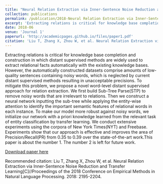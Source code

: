 ```yaml
---
title: "Neural Relation Extraction via Inner-Sentence Noise Reduction and Transfer Learning"
collection: publications
permalink: /publication/2018-Neural Relation Extraction via Inner-Sentence Noise Reduction and Transfer Learning
excerpt: 'Extracting relations is critical for knowledge base completion and construction in which distant supervised methods are widely used to extract relational facts automatically with the existing knowledge bases. However, the automatically constructed datasets comprise amounts of low-quality sentences containing noisy words, which is neglected by current distant supervised methods resulting in unacceptable precisions. To mitigate this problem, we propose a novel word-level distant supervised approach for relation extraction. We first build Sub-Tree Parse(STP) to remove noisy words that are irrelevant to relations. Then we construct a neural network inputting the sub-tree while applying the entity-wise attention to identify the important semantic features of relational words in each instance. To make our model more robust against noisy words, we initialize our network with a priori knowledge learned from the relevant task of entity classification by transfer learning. We conduct extensive experiments using the corpora of New York Times(NYT) and Freebase. Experiments show that our approach is effective and improves the area of Precision/Recall(PR) from 0.35 to 0.39 over the state-of-the-art work.'
date: 2018-06
venue: 'Journal 1'
paperurl: 'http://academicpages.github.io/files/paper1.pdf'
citation: 'Liu T, Zhang X, Zhou W, et al. Neural Relation Extraction via Inner-Sentence Noise Reduction and Transfer Learning[C]//Proceedings of the 2018 Conference on Empirical Methods in Natural Language Processing. 2018: 2195-2204.'
---
```

Extracting relations is critical for knowledge base completion and construction in which distant supervised methods are widely used to extract relational facts automatically with the existing knowledge bases. However, the automatically constructed datasets comprise amounts of low-quality sentences containing noisy words, which is neglected by current distant supervised methods resulting in unacceptable precisions. To mitigate this problem, we propose a novel word-level distant supervised approach for relation extraction. We first build Sub-Tree Parse(STP) to remove noisy words that are irrelevant to relations. Then we construct a neural network inputting the sub-tree while applying the entity-wise attention to identify the important semantic features of relational words in each instance. To make our model more robust against noisy words, we initialize our network with a priori knowledge learned from the relevant task of entity classification by transfer learning. We conduct extensive experiments using the corpora of New York Times(NYT) and Freebase. Experiments show that our approach is effective and improves the area of Precision/Recall(PR) from 0.35 to 0.39 over the state-of-the-art work.This paper is about the number 1. The number 2 is left for future work.

[Download paper here](https://aclanthology.org/D18-1243.pdf)

Recommended citation: Liu T, Zhang X, Zhou W, et al. Neural Relation Extraction via Inner-Sentence Noise Reduction and Transfer Learning[C]//Proceedings of the 2018 Conference on Empirical Methods in Natural Language Processing. 2018: 2195-2204.